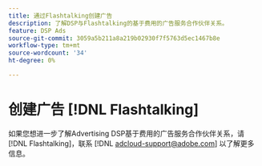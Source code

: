 ```yaml
---
title: 通过Flashtalking创建广告
description: 了解DSP与Flashtalking的基于费用的广告服务合作伙伴关系。
feature: DSP Ads
source-git-commit: 3059a5b211a8a219b02930f7f5763d5ec1467b8e
workflow-type: tm+mt
source-wordcount: '34'
ht-degree: 0%

---
```


# 创建广告 [!DNL Flashtalking]

如果您想进一步了解Advertising DSP基于费用的广告服务合作伙伴关系，请 [!DNL Flashtalking]，联系 [!DNL adcloud-support@adobe.com] 以了解更多信息。
